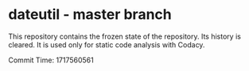 # dateutil - master branch

This repository contains the frozen state of the repository.
Its history is cleared. It is used only for static code
analysis with Codacy.

Commit Time: 1717560561